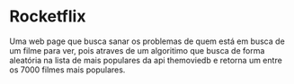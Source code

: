 # Rocketflix
Uma web page que busca sanar os problemas de quem está em busca de um filme para ver, pois atraves de um algoritimo que busca de forma aleatória na lista de mais populares da api themoviedb e retorna um entre os 7000 filmes mais populares.
